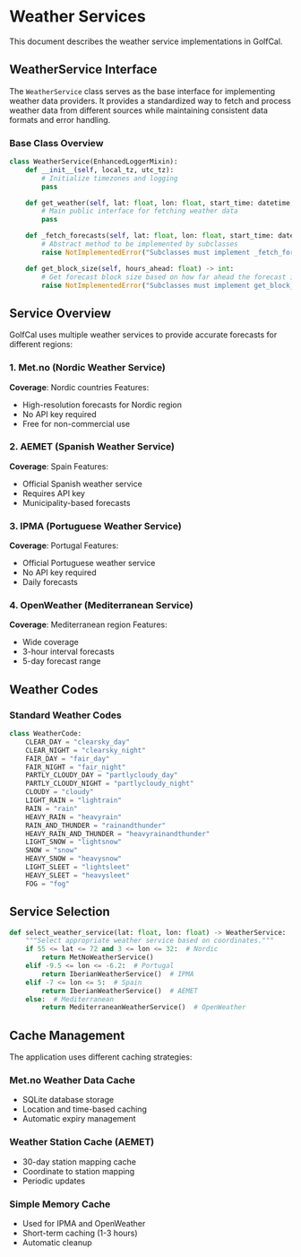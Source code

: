 # Weather Services

This document describes the weather service implementations in GolfCal.

## WeatherService Interface

The `WeatherService` class serves as the base interface for implementing weather data providers. It provides a standardized way to fetch and process weather data from different sources while maintaining consistent data formats and error handling.

### Base Class Overview

```python
class WeatherService(EnhancedLoggerMixin):
    def __init__(self, local_tz, utc_tz):
        # Initialize timezones and logging
        pass

    def get_weather(self, lat: float, lon: float, start_time: datetime, end_time: datetime) -> List[WeatherData]:
        # Main public interface for fetching weather data
        pass

    def _fetch_forecasts(self, lat: float, lon: float, start_time: datetime, end_time: datetime) -> List[WeatherData]:
        # Abstract method to be implemented by subclasses
        raise NotImplementedError("Subclasses must implement _fetch_forecasts")

    def get_block_size(self, hours_ahead: float) -> int:
        # Get forecast block size based on how far ahead the forecast is
        raise NotImplementedError("Subclasses must implement get_block_size")
```

## Service Overview

GolfCal uses multiple weather services to provide accurate forecasts for different regions:

### 1. Met.no (Nordic Weather Service)
**Coverage**: Nordic countries
Features:
- High-resolution forecasts for Nordic region
- No API key required
- Free for non-commercial use

### 2. AEMET (Spanish Weather Service)
**Coverage**: Spain
Features:
- Official Spanish weather service
- Requires API key
- Municipality-based forecasts

### 3. IPMA (Portuguese Weather Service)
**Coverage**: Portugal
Features:
- Official Portuguese weather service
- No API key required
- Daily forecasts

### 4. OpenWeather (Mediterranean Service)
**Coverage**: Mediterranean region
Features:
- Wide coverage
- 3-hour interval forecasts
- 5-day forecast range

## Weather Codes

### Standard Weather Codes

```python
class WeatherCode:
    CLEAR_DAY = "clearsky_day"
    CLEAR_NIGHT = "clearsky_night"
    FAIR_DAY = "fair_day"
    FAIR_NIGHT = "fair_night"
    PARTLY_CLOUDY_DAY = "partlycloudy_day"
    PARTLY_CLOUDY_NIGHT = "partlycloudy_night"
    CLOUDY = "cloudy"
    LIGHT_RAIN = "lightrain"
    RAIN = "rain"
    HEAVY_RAIN = "heavyrain"
    RAIN_AND_THUNDER = "rainandthunder"
    HEAVY_RAIN_AND_THUNDER = "heavyrainandthunder"
    LIGHT_SNOW = "lightsnow"
    SNOW = "snow"
    HEAVY_SNOW = "heavysnow"
    LIGHT_SLEET = "lightsleet"
    HEAVY_SLEET = "heavysleet"
    FOG = "fog"
```

## Service Selection

```python
def select_weather_service(lat: float, lon: float) -> WeatherService:
    """Select appropriate weather service based on coordinates."""
    if 55 <= lat <= 72 and 3 <= lon <= 32:  # Nordic
        return MetNoWeatherService()
    elif -9.5 <= lon <= -6.2:  # Portugal
        return IberianWeatherService()  # IPMA
    elif -7 <= lon <= 5:  # Spain
        return IberianWeatherService()  # AEMET
    else:  # Mediterranean
        return MediterraneanWeatherService()  # OpenWeather
```

## Cache Management

The application uses different caching strategies:

### Met.no Weather Data Cache
- SQLite database storage
- Location and time-based caching
- Automatic expiry management

### Weather Station Cache (AEMET)
- 30-day station mapping cache
- Coordinate to station mapping
- Periodic updates

### Simple Memory Cache
- Used for IPMA and OpenWeather
- Short-term caching (1-3 hours)
- Automatic cleanup 